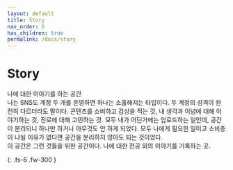 ```yaml
---
layout: default
title: Story
nav_order: 6
has_children: true
permalink: /docs/story
---
```


# Story

나에 대한 이야기를 하는 공간<br>
나는 SNS도 계정 두 개를 운영하면 하나는 소홀해지는 타입이다. 두 계정의 성격이 완전히 다르더라도 말이다. 콘텐츠를 소비하고 감상을 적는 것, 내 생각과 이념에 대해 이야기하는 것, 진로에 대해 고민하는 것. 모두 내가 어딘가에는 업로드하는 일인데, 공간이 분리되니 하나만 하거나 아무것도 안 하게 되었다. 모두 나에게 필요한 일이고 소비층이 나뉠 이유가 없다면 공간을 분리하지 않아도 되는 것이었다.<br>
이 공간은 그런 것들을 위한 공간이다. 나에 대한 전공 외의 이야기를 기록하는 곳.

{: .fs-6 .fw-300 }
